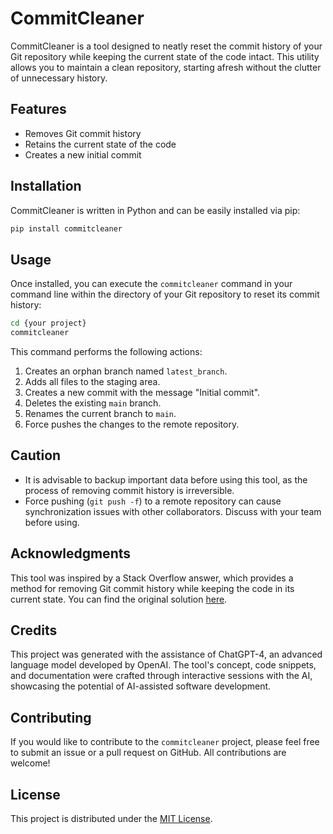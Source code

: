 # CommitCleaner

CommitCleaner is a tool designed to neatly reset the commit history of your Git repository while keeping the current state of the code intact. This utility allows you to maintain a clean repository, starting afresh without the clutter of unnecessary history.

## Features

- Removes Git commit history
- Retains the current state of the code
- Creates a new initial commit

## Installation

CommitCleaner is written in Python and can be easily installed via pip:

```bash
pip install commitcleaner
```

## Usage
Once installed, you can execute the `commitcleaner` command in your command line within the directory of your Git repository to reset its commit history:

```bash
cd {your project}
commitcleaner
```

This command performs the following actions:

1. Creates an orphan branch named `latest_branch`.
2. Adds all files to the staging area.
3. Creates a new commit with the message "Initial commit".
4. Deletes the existing `main` branch.
5. Renames the current branch to `main`.
6. Force pushes the changes to the remote repository.

## Caution
- It is advisable to backup important data before using this tool, as the process of removing commit history is irreversible.
- Force pushing (`git push -f`) to a remote repository can cause synchronization issues with other collaborators. Discuss with your team before using.

## Acknowledgments
This tool was inspired by a Stack Overflow answer, which provides a method for removing Git commit history while keeping the code in its current state. You can find the original solution [here](https://stackoverflow.com/a/26000395/10386667).

## Credits
This project was generated with the assistance of ChatGPT-4, an advanced language model developed by OpenAI. The tool's concept, code snippets, and documentation were crafted through interactive sessions with the AI, showcasing the potential of AI-assisted software development.

## Contributing
If you would like to contribute to the `commitcleaner` project, please feel free to submit an issue or a pull request on GitHub. All contributions are welcome!

## License
This project is distributed under the [MIT License](/LICENSE).
